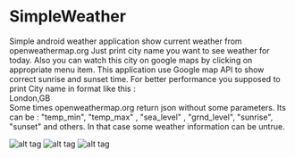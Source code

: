 # SimpleWeather

Simple android weather application show current weather from openweathermap.org
Just print city name you want to see weather for today.
Also you can watch this city on google maps by clicking on appropriate menu item.
This application use Google map API to show correct sunrise and sunset time.
For better performance you supposed to print City name in format like this :  
London,GB  
Some times openweathermap.org return json without some parameters. Its can be : 
 "temp_min", "temp_max" , "sea_level" ,  "grnd_level", "sunrise", "sunset" and others. 
In that case some weather information can be untrue.

![alt tag](https://github.com/vasskob/SimpleWeather/blob/master/Screenshots/pic1.png)
![alt tag](https://github.com/vasskob/SimpleWeather/blob/master/Screenshots/pic2.png)
![alt tag](https://github.com/vasskob/SimpleWeather/blob/master/Screenshots/pic3.png)
